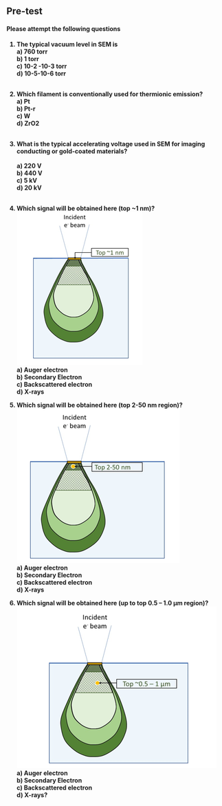 ## <b> Pre-test
#### Please attempt the following questions

1. The typical vacuum level in SEM is<br>
a) 760 torr<br>	b) 1 torr<br>	c) 10-2 -10-3 torr<br>		<b>d) 10-5-10-6 torr</b><br><br>

2. Which filament is conventionally used for thermionic emission?<br>
a)	Pt<br>	b) Pt-r<br>	<b>c) W</b><br>	d) ZrO2<br><br>

3. What is the typical accelerating voltage used in SEM for imaging conducting or gold-coated materials?<br><br>
a)	220 V<br>	b) 440 V<br>	c) 5 kV<br>		<b>d) 20 kV</b><br><br>

4) Which signal will be obtained here (top ~1 nm)?<br>
<img src="images/q1.PNG"><br>
<b>a) Auger electron<br></b>
b) Secondary Electron<br>
c) Backscattered electron<br>
d) X-rays<br>

5) Which signal will be obtained here (top 2-50 nm region)?<br>
<img src="images/q2.PNG"><br>
a) Auger electron<br>
<b>b) Secondary Electron<br></b>
c) Backscattered electron<br>
d) X-rays<br>

6) Which signal will be obtained here (up to top 0.5 – 1.0 µm region)?<br>
<img src="images/q3.PNG"><br>
a) Auger electron<br>
b) Secondary Electron<br> 
<b>c) Backscattered electron</b><br>
d) X-rays?
